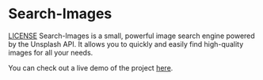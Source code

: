 # Search-Images 

[LICENSE](https://img.shields.io/badge/License_MIT)
Search-Images is a small, powerful image search engine powered by the Unsplash API. It allows you to quickly and easily find high-quality images for all your needs.

You can check out a live demo of the project [here](https://somatech-20.github.io/Search-Images/).
